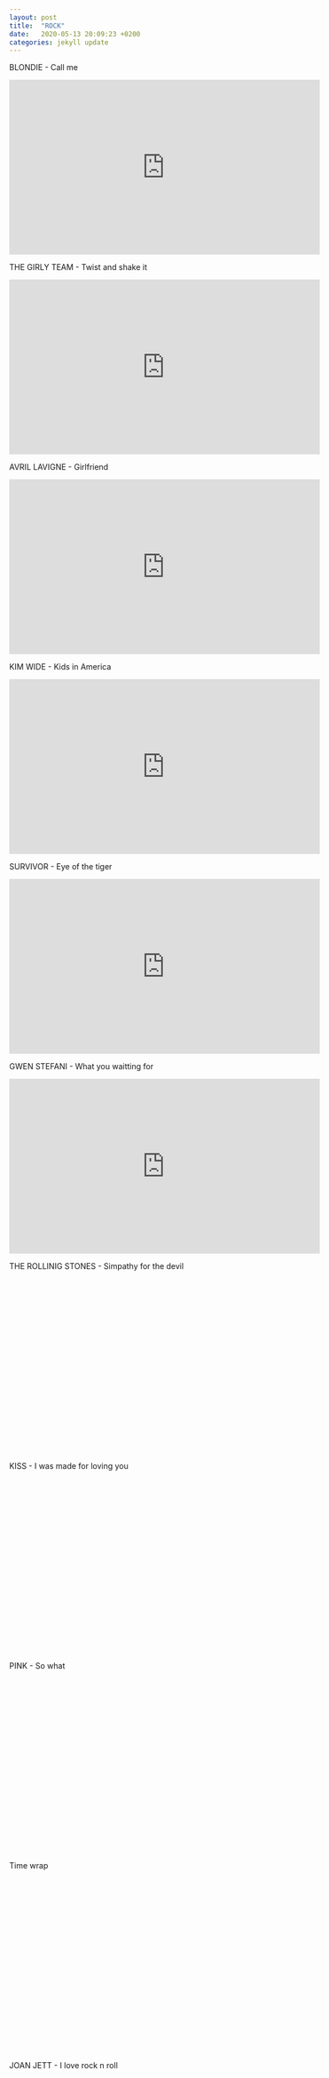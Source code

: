 ```yaml
---
layout: post
title:  "ROCK"
date:   2020-05-13 20:09:23 +0200
categories: jekyll update
---
```


BLONDIE - Call me
<iframe width="560" height="315" src="https://www.youtube.com/embed/OSrJa_K_Zt8" frameborder="0" allow="accelerometer; autoplay; encrypted-media; gyroscope; picture-in-picture" allowfullscreen></iframe>


THE GIRLY TEAM - Twist and shake it
<iframe width="560" height="315" src="https://www.youtube.com/embed/jdyFFWniIJg" frameborder="0" allow="accelerometer; autoplay; encrypted-media; gyroscope; picture-in-picture" allowfullscreen></iframe>


AVRIL LAVIGNE - Girlfriend
<iframe width="560" height="315" src="https://www.youtube.com/embed/mGBb4LbeQB4" frameborder="0" allow="accelerometer; autoplay; encrypted-media; gyroscope; picture-in-picture" allowfullscreen></iframe>


KIM WIDE - Kids in America
<iframe width="560" height="315" src="https://www.youtube.com/embed/Sl7EwDve5N0" frameborder="0" allow="accelerometer; autoplay; encrypted-media; gyroscope; picture-in-picture" allowfullscreen></iframe>


SURVIVOR - Eye of the tiger
<iframe width="560" height="315" src="https://www.youtube.com/embed/_gv48I4lZNA" frameborder="0" allow="accelerometer; autoplay; encrypted-media; gyroscope; picture-in-picture" allowfullscreen></iframe>


GWEN STEFANI - What you waitting for
<iframe width="560" height="315" src="https://www.youtube.com/embed/tp6hmW-R0s8" frameborder="0" allow="accelerometer; autoplay; encrypted-media; gyroscope; picture-in-picture" allowfullscreen></iframe>


THE ROLLINIG STONES - Simpathy for the devil
<iframe width="560" height="315" src="https://www.youtube.com/embed/I0f95KY2xgo" frameborder="0" allow="accelerometer; autoplay; encrypted-media; gyroscope; picture-in-picture" allowfullscreen></iframe>


KISS - I was made for loving you
<iframe width="560" height="315" src="https://www.youtube.com/embed/1HPoodf0sbU" frameborder="0" allow="accelerometer; autoplay; encrypted-media; gyroscope; picture-in-picture" allowfullscreen></iframe>


PINK - So what
<iframe width="560" height="315" src="https://www.youtube.com/embed/ywFM3MCRKJ8" frameborder="0" allow="accelerometer; autoplay; encrypted-media; gyroscope; picture-in-picture" allowfullscreen></iframe>


Time wrap
<iframe width="560" height="315" src="https://www.youtube.com/embed/4vpUAcLtZ3A" frameborder="0" allow="accelerometer; autoplay; encrypted-media; gyroscope; picture-in-picture" allowfullscreen></iframe>


JOAN JETT - I love rock n roll
<iframe width="560" height="315" src="https://www.youtube.com/embed/vilYfYq3LPU" frameborder="0" allow="accelerometer; autoplay; encrypted-media; gyroscope; picture-in-picture" allowfullscreen></iframe>


QUEEN - Another one bites the dust
<iframe width="560" height="315" src="https://www.youtube.com/embed/TJGzxG70eEk" frameborder="0" allow="accelerometer; autoplay; encrypted-media; gyroscope; picture-in-picture" allowfullscreen></iframe>


QUEEN - Don´t stop me now
<iframe width="560" height="315" src="https://www.youtube.com/embed/xbS3GITUdMk" frameborder="0" allow="accelerometer; autoplay; encrypted-media; gyroscope; picture-in-picture" allowfullscreen></iframe>


EUROPE - The final courdown
<iframe width="560" height="315" src="https://www.youtube.com/embed/hfY4yI1fMkY" frameborder="0" allow="accelerometer; autoplay; encrypted-media; gyroscope; picture-in-picture" allowfullscreen></iframe>


ELVIS PRESLEY - The jailhouse rock
<iframe width="560" height="315" src="https://www.youtube.com/embed/Hv0Ehou5XSs" frameborder="0" allow="accelerometer; autoplay; encrypted-media; gyroscope; picture-in-picture" allowfullscreen></iframe>


LENNY KRAVITZ - Are you gonna go my way
<iframe width="560" height="315" src="https://www.youtube.com/embed/4pOdCU51A7U" frameborder="0" allow="accelerometer; autoplay; encrypted-media; gyroscope; picture-in-picture" allowfullscreen></iframe>

AEROSMITH - Walk this way
<iframe width="560" height="315" src="https://www.youtube.com/embed/kX7_LmE3ybE" frameborder="0" allow="accelerometer; autoplay; encrypted-media; gyroscope; picture-in-picture" allowfullscreen></iframe>


TINA TURNER - Proud Mary
<iframe width="560" height="315" src="https://www.youtube.com/embed/wDTjpfZMXak" frameborder="0" allow="accelerometer; autoplay; encrypted-media; gyroscope; picture-in-picture" allowfullscreen></iframe>


ELVIS PRESLEI - Viva Las Vegas
<iframe width="560" height="315" src="https://www.youtube.com/embed/QSgQ443xblY" frameborder="0" allow="accelerometer; autoplay; encrypted-media; gyroscope; picture-in-picture" allowfullscreen></iframe>
